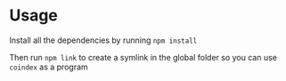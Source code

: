 # Usage

Install all the dependencies by running `npm install`

Then run `npm link` to create a symlink in the global folder so you can use `coindex` as a program


